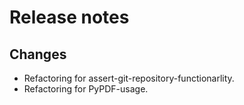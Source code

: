 # Release notes

## Changes

- Refactoring for assert-git-repository-functionarlity.
- Refactoring for PyPDF-usage.
